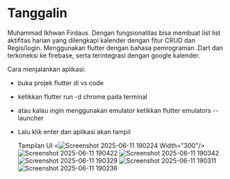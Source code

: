 # Tanggalin

Muhammad Ikhwan Firdaus.
Dengan fungsionalitas bisa membuat list list aktifitas harian yang dilengkapi kalender dengan fitur CRUD dan Regis/login.
Menggunakan flutter dengan bahasa pemrograman .Dart dan terkoneksi ke firebase, serta terintegrasi dengan google kalender.

Cara menjalankan aplikasi:
- buka projek flutter di vs code
- ketikkan flutter run -d chrome pada terminal
- atau kalau ingin menggunakan emulator ketikkan flutter emulators --launcher <emulator>
- Lalu klik enter dan aplikasi akan tampil

  Tampilan UI
<![Screenshot 2025-06-11 190224](https://github.com/user-attachments/assets/d8bdbbcc-24e7-4dd5-85f9-f8b43830f2ca) Width="300"/>
![Screenshot 2025-06-11 190422](https://github.com/user-attachments/assets/0d353bbd-62e5-4959-87bf-b5076b1ca29d)
![Screenshot 2025-06-11 190342](https://github.com/user-attachments/assets/049b00a3-2aff-4b4c-aebb-6b163b9606df)
![Screenshot 2025-06-11 190329](https://github.com/user-attachments/assets/2b15eb4e-9af1-4bf3-b59d-a2233f979b0a)
![Screenshot 2025-06-11 190311](https://github.com/user-attachments/assets/6d6f9521-202a-43d3-a93b-18e0d10251d4)
![Screenshot 2025-06-11 190236](https://github.com/user-attachments/assets/90d7336e-80e6-4734-a415-bf8b7c479419)
